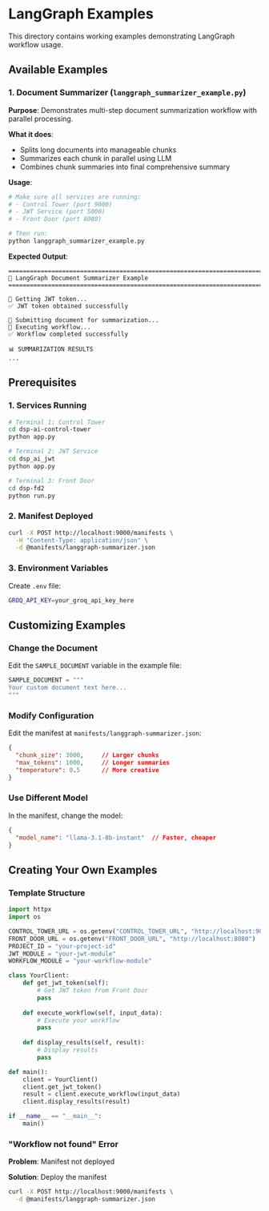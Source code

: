 # LangGraph Examples

This directory contains working examples demonstrating LangGraph workflow usage.

## Available Examples

### 1. Document Summarizer (`langgraph_summarizer_example.py`)

**Purpose**: Demonstrates multi-step document summarization workflow with parallel processing.

**What it does**:
- Splits long documents into manageable chunks
- Summarizes each chunk in parallel using LLM
- Combines chunk summaries into final comprehensive summary

**Usage**:
```bash
# Make sure all services are running:
# - Control Tower (port 9000)
# - JWT Service (port 5000)
# - Front Door (port 8080)

# Then run:
python langgraph_summarizer_example.py
```

**Expected Output**:
```
================================================================================
🚀 LangGraph Document Summarizer Example
================================================================================

📝 Getting JWT token...
✅ JWT token obtained successfully

📄 Submitting document for summarization...
🔄 Executing workflow...
✅ Workflow completed successfully

📊 SUMMARIZATION RESULTS
...
```

## Prerequisites

### 1. Services Running

```bash
# Terminal 1: Control Tower
cd dsp-ai-control-tower
python app.py

# Terminal 2: JWT Service
cd dsp_ai_jwt
python app.py

# Terminal 3: Front Door
cd dsp-fd2
python run.py
```

### 2. Manifest Deployed

```bash
curl -X POST http://localhost:9000/manifests \
  -H "Content-Type: application/json" \
  -d @manifests/langgraph-summarizer.json
```

### 3. Environment Variables

Create `.env` file:
```bash
GROQ_API_KEY=your_groq_api_key_here
```

## Customizing Examples

### Change the Document

Edit the `SAMPLE_DOCUMENT` variable in the example file:

```python
SAMPLE_DOCUMENT = """
Your custom document text here...
"""
```

### Modify Configuration

Edit the manifest at `manifests/langgraph-summarizer.json`:

```json
{
  "chunk_size": 3000,     // Larger chunks
  "max_tokens": 1000,     // Longer summaries
  "temperature": 0.5      // More creative
}
```

### Use Different Model

In the manifest, change the model:

```json
{
  "model_name": "llama-3.1-8b-instant"  // Faster, cheaper
}
```

## Creating Your Own Examples

### Template Structure

```python
import httpx
import os

CONTROL_TOWER_URL = os.getenv("CONTROL_TOWER_URL", "http://localhost:9000")
FRONT_DOOR_URL = os.getenv("FRONT_DOOR_URL", "http://localhost:8080")
PROJECT_ID = "your-project-id"
JWT_MODULE = "your-jwt-module"
WORKFLOW_MODULE = "your-workflow-module"

class YourClient:
    def get_jwt_token(self):
        # Get JWT token from Front Door
        pass
    
    def execute_workflow(self, input_data):
        # Execute your workflow
        pass
    
    def display_results(self, result):
        # Display results
        pass

def main():
    client = YourClient()
    client.get_jwt_token()
    result = client.execute_workflow(input_data)
    client.display_results(result)

if __name__ == "__main__":
    main()
```
### "Workflow not found" Error

**Problem**: Manifest not deployed

**Solution**: Deploy the manifest
```bash
curl -X POST http://localhost:9000/manifests \
  -d @manifests/langgraph-summarizer.json
```
